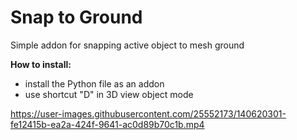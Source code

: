 # Snap to Ground

Simple addon for snapping active object to mesh ground

**How to install:**
- install the Python file as an addon 
- use shortcut "D" in 3D view object mode


https://user-images.githubusercontent.com/25552173/140620301-fe12415b-ea2a-424f-9641-ac0d89b70c1b.mp4

